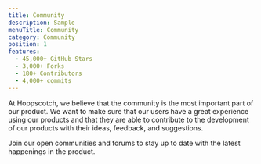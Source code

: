 ```yaml
---
title: Community
description: Sample
menuTitle: Community
category: Community
position: 1
features:
  - 45,000+ GitHub Stars
  - 3,000+ Forks
  - 180+ Contributors
  - 4,000+ commits
---
```


At Hoppscotch, we believe that the community is the most important part of our product. We want to make sure that our users have a great experience using our products and that they are able to contribute to the development of our products with their ideas, feedback, and suggestions.

<list :items="features"></list>

Join our open communities and forums to stay up to date with the latest happenings in the product.

<div class="grid gap-8 grid-cols-2 md:grid-cols-3">
    <community-card logo="/community/discord.svg" title="Join our Discord server" link="https://hoppscotch.io/discord"></community-card>
    <community-card logo="/community/twitter.svg" title="Follow us on Twitter" link="https://hoppscotch.io/twitter"></community-card>
    <community-card logo="/community/github.svg" title="Follow us on GitHub" link="https://github.com/hoppscotch/hoppscotch"></community-card>
</div>
